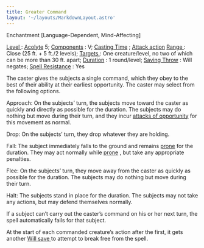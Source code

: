 ```yaml
---
title: Greater Command
layout: '~/layouts/MarkdownLayout.astro'
---
```

Enchantment [Language-Dependent, Mind-Affecting]

[ Level ](/modern.d20.srd/fx/level) : [ Acolyte](/modern.d20.srd/classes/advanced/acolyte) 5; [ Components](/modern.d20.srd/fx/components) : V; [ Casting Time](/modern.d20.srd/fx/casting.time) ; [ Attack action](/modern.d20.srd/combat/attack.actions) [ Range ](/modern.d20.srd/fx/range) :
Close (25 ft. + 5 ft./2 levels); [ Targets ](/modern.d20.srd/fx/target) : One
creature/level, no two of which can be more than 30 ft. apart; [ Duration](/modern.d20.srd/fx/duration) : 1 round/level; [ Saving Throw](/modern.d20.srd/basics/saving.throws) : Will negates; [ Spell Resistance](/modern.d20.srd/special.abilities/spell.resistance) : Yes

The caster gives the subjects a single command, which they obey to the best of
their ability at their earliest opportunity. The caster may select from the
following options.

Approach: On the subjects’ turn, the subjects move toward the caster as
quickly and directly as possible for the duration. The subjects may do nothing
but move during their turn, and they incur [ attacks of opportunity](/modern.d20.srd/combat/attacks.of.opportunity) for this movement as normal.

Drop: On the subjects’ turn, they drop whatever they are holding.

Fall: The subject immediately falls to the ground and remains [ prone](/modern.d20.srd/combat/favorable.unfavorable.conditions) for the duration.
They may act normally while [ prone](/modern.d20.srd/combat/favorable.unfavorable.conditions) , but take any
appropriate penalties.

Flee: On the subjects’ turn, they move away from the caster as quickly as
possible for the duration. The subjects may do nothing but move during their
turn.

Halt: The subjects stand in place for the duration. The subjects may not take
any actions, but may defend themselves normally.

If a subject can’t carry out the caster’s command on his or her next turn, the
spell automatically fails for that subject.

At the start of each commanded creature’s action after the first, it gets
another [ Will save ](/modern.d20.srd/basics/saving.throws) to attempt to
break free from the spell.

